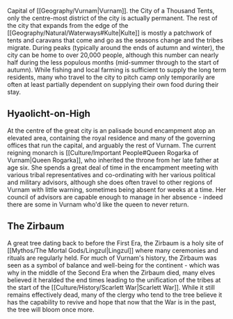Capital of [[Geography/Vurnam|Vurnam]]. the City of a Thousand Tents, only the centre-most district of the city is actually permanent. The rest of the city that expands from the edge of the [[Geography/Natural/Waterways#Kulte|Kulte]] is mostly a patchwork of tents and caravans that come and go as the seasons change and the tribes migrate. During peaks (typically around the ends of autumn and winter), the city can be home to over 20,000 people, although this number can nearly half during the less populous months (mid-summer through to the start of autumn). While fishing and local farming is sufficient to supply the long term residents, many who travel to the city to pitch camp only temporarily are often at least partially dependent on supplying their own food during their stay.
## Hyaolicht-on-High
At the centre of the great city is an palisade bound encampment atop an elevated area, containing the royal residence and many of the governing offices that run the capital, and arguably the rest of Vurnam. The current reigning monarch is [[Culture/Important People#Queen Rogarka of Vurnam|Queen Rogarka]], who inherited the throne from her late father at age six. She spends a great deal of time in the encampment meeting with various tribal representatives and co-ordinating with her various political and military advisors, although she does often travel to other regions of Vurnam with little warning, sometimes being absent for weeks at a time. Her council of advisors are capable enough to manage in her absence - indeed there are some in Vurnam who'd like the queen to never return.
## The Zirbaum
A great tree dating back to before the First Era, the Zirbaum is a holy site of [[Mythos/The Mortal Gods/Lingzul|Lingzul]] where many ceremonies and rituals are regularly held. For much of Vurnam's history, the Zirbaum was seen as a symbol of balance and well-being for the continent - which was why in the middle of the Second Era when the Zirbaum died, many elves believed it heralded the end times leading to the unification of the tribes at the start of the [[Culture/History/Scarlett War|Scarlett War]]. While it still remains effectively dead, many of the clergy who tend to the tree believe it has the capability to revive and hope that now that the War is in the past, the tree will bloom once more.